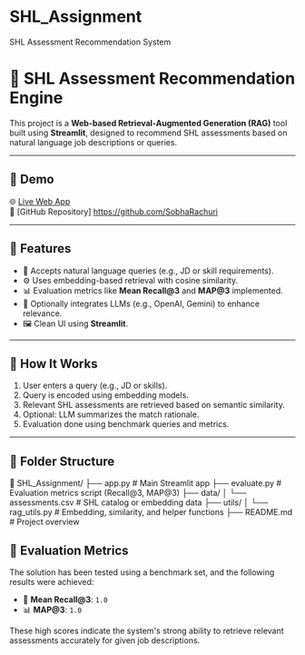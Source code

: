 # SHL_Assignment
SHL Assessment Recommendation System 

# 🧠 SHL Assessment Recommendation Engine

This project is a **Web-based Retrieval-Augmented Generation (RAG)** tool built using **Streamlit**, designed to recommend SHL assessments based on natural language job descriptions or queries.

---

## 🚀 Demo

🌐 [Live Web App](https://your-streamlit-cloud-link)  
📂 [GitHub Repository] https://github.com/SobhaRachuri

---

## 🧰 Features

- 📝 Accepts natural language queries (e.g., JD or skill requirements).
- ⚙️ Uses embedding-based retrieval with cosine similarity.
- 📊 Evaluation metrics like **Mean Recall@3** and **MAP@3** implemented.
- 🧠 Optionally integrates LLMs (e.g., OpenAI, Gemini) to enhance relevance.
- 🖼️ Clean UI using **Streamlit**.

---

## 🔧 How It Works

1. User enters a query (e.g., JD or skills).
2. Query is encoded using embedding models.
3. Relevant SHL assessments are retrieved based on semantic similarity.
4. Optional: LLM summarizes the match rationale.
5. Evaluation done using benchmark queries and metrics.

---

## 📂 Folder Structure
📁 SHL_Assignment/ ├── app.py # Main Streamlit app ├── evaluate.py # Evaluation metrics script (Recall@3, MAP@3) ├── data/ │ └── assessments.csv # SHL catalog or embedding data ├── utils/ │ └── rag_utils.py # Embedding, similarity, and helper functions ├── README.md # Project overview

## 🧪 Evaluation Metrics

The solution has been tested using a benchmark set, and the following results were achieved:

- 🎯 **Mean Recall@3**: `1.0`
- 📊 **MAP@3**: `1.0`

These high scores indicate the system's strong ability to retrieve relevant assessments accurately for given job descriptions.



